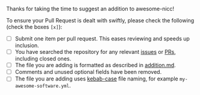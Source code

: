 <!-- If you are adding new software to the list, DO NOT DELETE THE TEXT BELOW . Please make sure relevant boxes are checked [x] -->
<!-- If you are simply updating an existing entry or removing a project, DO delete the text below. -->

Thanks for taking the time to suggest an addition to awesome-nicc! 

To ensure your Pull Request is dealt with swiftly, please check the following (check the boxes `[x]`):
- [ ] Submit one item per pull request. This eases reviewing and speeds up inclusion.
- [ ] You have searched the repository for any relevant [issues](https://github.com/njiticc/awesome-nicc/issues) or [PRs](https://github.com/njiticc/awesome-nicc/pulls), including closed ones.
- [ ] The file you are adding is formatted as described in [addition.md](https://github.com/njiticc/awesome-nicc/blob/main/.github/ISSUE_TEMPLATE/addition.md).
- [ ] Comments and unused optional fields have been removed.
- [ ] The file you are adding uses [kebab-case](https://en.wikipedia.org/wiki/Letter_case#Kebab_case) file naming, for example `my-awesome-software.yml`.
